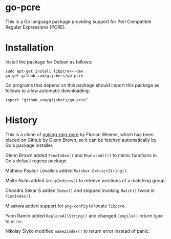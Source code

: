go-pcre
=======

This is a Go language package providing support for
Perl Compatible Regular Expressions (PCRE).

Installation
============

Install the package for Debian as follows:

    sudo apt-get install libpcre++-dev
    go get github.com/gijsbers/go-pcre

Go programs that depend on this package should import
this package as follows to allow automatic downloading:

    import "github.com/gijsbers/go-pcre"

History
=======

This is a clone of
[golang-pkg-pcre](http://git.enyo.de/fw/debian/golang-pkg-pcre.git)
by Florian Weimer, which has been placed on Github by Glenn Brown,
so it can be fetched automatically by Go's package installer.

Glenn Brown added `FindIndex()` and `ReplaceAll()`
to mimic functions in Go's default regexp package.

Mathieu Payeur Levallois added `Matcher.ExtractString()`.

Malte Nuhn added `GroupIndices()` to retrieve positions of a matching group.

Chandra Sekar S added `Index()` and stopped invoking `Match()` twice in `FindIndex()`.

Misakwa added support for `pkg-config` to locate `libpcre`.

Yann Ramin added `ReplaceAllString()` and changed `Compile()` return type to `error`.

Nikolay Sivko modified `name2index()` to return error instead of panic.

